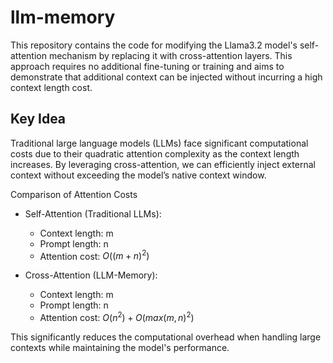 # llm-memory

This repository contains the code for modifying the Llama3.2 model's self-attention mechanism by replacing it with cross-attention layers. This approach requires no additional fine-tuning or training and aims to demonstrate that additional context can be injected without incurring a high context length cost.

## Key Idea

Traditional large language models (LLMs) face significant computational costs due to their quadratic attention complexity as the context length increases. By leveraging cross-attention, we can efficiently inject external context without exceeding the model’s native context window.

Comparison of Attention Costs

 - Self-Attention (Traditional LLMs):
   - Context length: m
   - Prompt length: n
   - Attention cost: $O((m+n)^2)$

 - Cross-Attention (LLM-Memory):
   - Context length: m
   - Prompt length: n
   - Attention cost: $O(n^2) + O(max(m, n)^2)$

This significantly reduces the computational overhead when handling large contexts while maintaining the model's performance.
